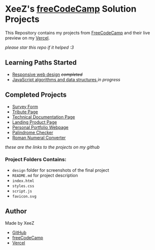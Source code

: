 # XeeZ's <a href="https://freecodecamp.org/justXeeZ">freeCodeCamp</a> Solution Projects

This Repository contains my projects from [FreeCodeCamp](https://www.freecodecamp.org/justXeeZ) and their live preview on my [Vercel](https://vercel.com/xeezprojects).

_please star this repo if it helped :3_

## Learning Paths Started

- [Responsive web design](https://www.freecodecamp.org/learn/2022/responsive-web-design/) <s>_completed_</s>
- [JavaScript algorithms and data structures ](https://www.freecodecamp.org/learn/javascript-algorithms-and-data-structures-v8/) _in progress_

## Completed Projects

- [Survey Form](https://github.com/justXeeZ/FCCcertification-Projects/tree/main/Survey%20Form)
- [Tribute Page](https://github.com/justXeeZ/FCCcertification-Projects/tree/main/Tribute%20Page)
- [Technical Documentation Page](https://github.com/justXeeZ/FCCcertification-Projects/tree/main/Technical%20Documentation%20Page)
- [Landing Product Page](https://github.com/justXeeZ/FCCcertification-Projects/tree/main/Landing%20Product%20Page)
- [Personal Portfolio Webpage](https://github.com/justXeeZ/FCCcertification-Projects/tree/main/Personal%20Portfolio%20Webpage)
- [Palindrome Checker](https://github.com/justXeeZ/FCCcertification-Projects/tree/main/Palindrome%20Checker)
- [Roman Numeral Converter](https://github.com/justXeeZ/FCCcertification-Projects/tree/main/Roman%20Numeral%20Converter)



_these are the links to the projects on my github_

### Project Folders Contains:

- `design` folder for screenshots of the final project
- `README.md` for project description
- `index.html`
- `styles.css`
- `script.js`
- `favicon.svg`

## Author

Made by XeeZ

- [GitHub](https://github.com/justXeeZ)
- [freeCodeCamp](https://www.freecodecamp.org/justXeeZ)
- [Vercel](https://vercel.com/xeez)

